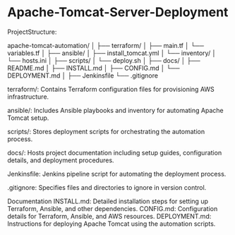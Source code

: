 # Apache-Tomcat-Server-Deployment

ProjectStructure:

apache-tomcat-automation/
│
├── terraform/
│   ├── main.tf
│   └── variables.tf
│
├── ansible/
│   ├── install_tomcat.yml
│   └── inventory/
│       └── hosts.ini
│
├── scripts/
│   └── deploy.sh
│
├── docs/
│   ├── README.md
│   ├── INSTALL.md
│   ├── CONFIG.md
│   └── DEPLOYMENT.md
│
├── Jenkinsfile
└── .gitignore


terraform/: Contains Terraform configuration files for provisioning AWS infrastructure.

ansible/: Includes Ansible playbooks and inventory for automating Apache Tomcat setup.

scripts/: Stores deployment scripts for orchestrating the automation process.

docs/: Hosts project documentation including setup guides, configuration details, and deployment procedures.

Jenkinsfile: Jenkins pipeline script for automating the deployment process.

.gitignore: Specifies files and directories to ignore in version control.

Documentation
INSTALL.md: Detailed installation steps for setting up Terraform, Ansible, and other dependencies.
CONFIG.md: Configuration details for Terraform, Ansible, and AWS resources.
DEPLOYMENT.md: Instructions for deploying Apache Tomcat using the automation scripts.

